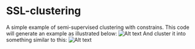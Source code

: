 # SSL-clustering
A simple example of semi-supervised clustering with constrains.
This code will generate an example as illustrated below:
![Alt text](figures/fig1.png?raw=true "Input")
And cluster it into something similar to this:
![Alt text](figures/fig2.png?raw=true "Output")
